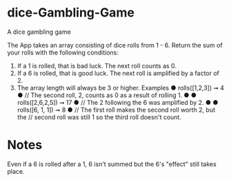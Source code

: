 # dice-Gambling-Game
A dice gambling game

The App takes an array consisting of dice rolls from 1 - 6. Return the sum of your rolls with the following conditions:
1. If a 1 is rolled, that is bad luck. The next roll counts as 0.
2. If a 6 is rolled, that is good luck. The next roll is amplified by a factor of 2.
3. The array length will always be 3 or higher.
Examples
● rolls([1,2,3]) ➞ 4
● // The second roll, 2, counts as 0 as a result of rolling 1.
●
● rolls([2,6,2,5]) ➞ 17
● // The 2 following the 6 was amplified by 2.
●
● rolls([6, 1, 1]) ➞ 8
● // The first roll makes the second roll worth 2, but the
 // second roll was still 1 so the third roll doesn't count.

# Notes
Even if a 6 is rolled after a 1, 6 isn't summed but the 6's "effect" still takes place.
